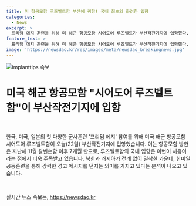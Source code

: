 ```yaml
---
title: 미 항공모함 루즈벨트함 부산에 귀항! 국내 최초의 화려한 입항
categories:
  - News
excerpt: >
  프리덤 에지 훈련을 위해 미 해군 항공모함 시어도어 루즈벨트가 부산작전기지에 입항했다. 이는 루즈벨트함의 국내 입항이 처음이자, 북한과 러시아의 밀착으로 인해 한미일 공동훈련의 강력한 경고 메시지를 의미한다.
feature_text: >
  프리덤 에지 훈련을 위해 미 해군 항공모함 시어도어 루즈벨트가 부산작전기지에 입항했다. 이는 루즈벨트함의 국내 입항이 처음이자, 북한과 러시아의 밀착으로 인해 한미일 공동훈련의 강력한 경고 메시지를 의미한다.
image: 'https://newsdao.kr/res/images/meta/newsdao_breakingnews.jpg'
---
```


<p><img src="https://newsdao.kr/res/images/meta/newsdao_breakingnews.jpg" alt="implanttips 속보" /></p>

<h1>미국 해군 항공모함 "시어도어 루즈벨트함"이 부산작전기지에 입항</h1>

<p data-ke-size="size16">&nbsp;</p>

<p data-ke-size="size16">한국, 미국, 일본의 첫 다양한 군사훈련 '프리덤 에지' 참여를 위해 미국 해군 항공모함 시어도어 루즈벨트함이 오늘(22일) 부산작전기지에 입항했습니다. 이는 항공모함 방한은 지난해 11월 칼빈슨함 이후 7개월 만으로, 루즈벨트함의 국내 입항은 이번이 처음이라는 점에서 더욱 주목받고 있습니다. 북한과 러시아가 전례 없이 밀착한 가운데, 한미일 공동훈련을 통해 강력한 경고 메시지를 던지는 의미를 가지고 있다는 분석이 나오고 있습니다.</p>

<p data-ke-size="size16">&nbsp;</p>
실시간 뉴스 속보는, <a href="https://newsdao.kr" rel="dofollow">https://newsdao.kr</a>


